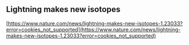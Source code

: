 ## Lightning makes new isotopes
  
  [https://www.nature.com/news/lightning-makes-new-isotopes-1.23033?error=cookies_not_supported](https://www.nature.com/news/lightning-makes-new-isotopes-1.23033?error=cookies_not_supported)